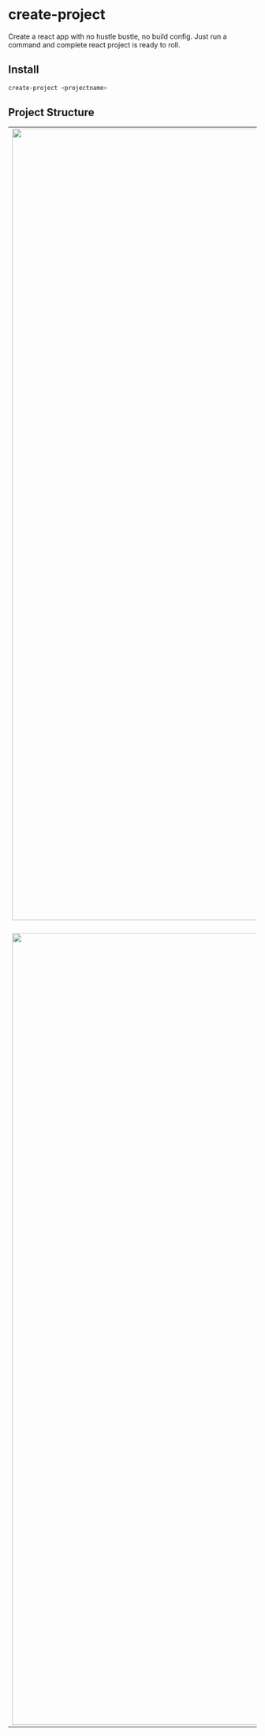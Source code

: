 # create-project
Create a react app with no hustle bustle, no build config. Just run a command and complete react project is ready to roll.

## Install

```sh
create-project <projectname>
```
## Project Structure

| | | |
|:-------------------------:|:-------------------------:|:-------------------------:|
|<img width="1604" alt="screen shot 2017-08-07 at 12 18 15 pm" src="https://user-images.githubusercontent.com/32464238/110587079-2c692600-8199-11eb-9fc0-94da0242ea19.png">  blah |  <img width="1604" alt="screen shot 2017-08-07 at 12 18 15 pm" src="https://user-images.githubusercontent.com/32464238/110587228-633f3c00-8199-11eb-8f48-3ad8c2c7ec2b.png">|<img width="1604" alt="screen shot 2017-08-07 at 12 18 15 pm" src="https://user-images.githubusercontent.com/32464238/110587289-781bcf80-8199-11eb-8411-cb203dfd4082.png">|
|<img width="1604" alt="screen shot 2017-08-07 at 12 18 15 pm" src="https://user-images.githubusercontent.com/32464238/110587324-87028200-8199-11eb-8713-c96f32149a27.png"> 
